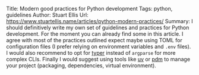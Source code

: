 Title: Modern good practices for Python development
Tags: python, guidelines
Author: Stuart Ellis
Url: https://www.stuartellis.name/articles/python-modern-practices/
Summary: I should definitively write my own set of guidelines and practices for Python development. For the moment you can already find some in this article. I agree with most of the practices outlined expect maybe using TOML for configuration files (I prefer relying on environment variables and `.env` files). I would also recommend to opt for [typer](https://typer.tiangolo.com/) instead of `argparse` for more complex CLIs. Finally I would suggest using tools like [uv](https://github.com/astral-sh/uv) or [pdm](https://pdm-project.org) to manage your project (packaging, dependencies, virtual environment).
